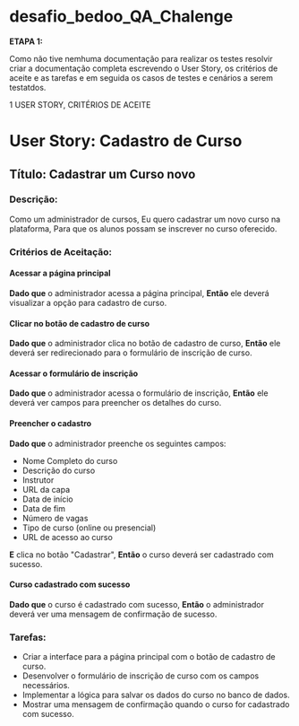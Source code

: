 # desafio_bedoo_QA_Chalenge

**ETAPA 1:** 

Como não tive nemhuma documentação para realizar os testes resolvir criar a documentação completa escrevendo
o User Story, os critérios de aceite e as tarefas e em seguida os casos de testes e cenários
a serem testatdos.

1 USER STORY, CRITÉRIOS DE ACEITE 

# User Story: Cadastro de Curso

## Título: Cadastrar um Curso novo

### Descrição:
Como um administrador de cursos,
Eu quero cadastrar um novo curso na plataforma,
Para que os alunos possam se inscrever no curso oferecido.

### Critérios de Aceitação:

#### Acessar a página principal
**Dado que** o administrador acessa a página principal,
**Então** ele deverá visualizar a opção para cadastro de curso.

#### Clicar no botão de cadastro de curso
**Dado que** o administrador clica no botão de cadastro de curso,
**Então** ele deverá ser redirecionado para o formulário de inscrição de curso.

#### Acessar o formulário de inscrição
**Dado que** o administrador acessa o formulário de inscrição,
**Então** ele deverá ver campos para preencher os detalhes do curso.

#### Preencher o cadastro
**Dado que** o administrador preenche os seguintes campos:
- Nome Completo do curso
- Descrição do curso
- Instrutor
- URL da capa
- Data de início
- Data de fim
- Número de vagas
- Tipo de curso (online ou presencial)
- URL de acesso ao curso

**E** clica no botão "Cadastrar",
**Então** o curso deverá ser cadastrado com sucesso.

#### Curso cadastrado com sucesso
**Dado que** o curso é cadastrado com sucesso,
**Então** o administrador deverá ver uma mensagem de confirmação de sucesso.

### Tarefas:
- Criar a interface para a página principal com o botão de cadastro de curso.
- Desenvolver o formulário de inscrição de curso com os campos necessários.
- Implementar a lógica para salvar os dados do curso no banco de dados.
- Mostrar uma mensagem de confirmação quando o curso for cadastrado com sucesso.
